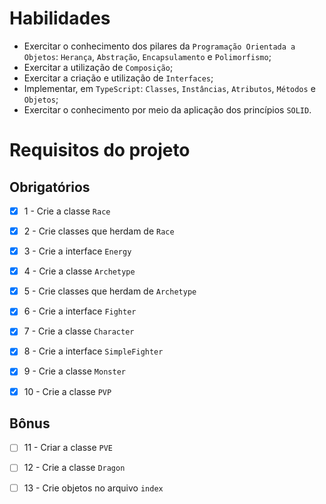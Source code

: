 # Habilidades

- Exercitar o conhecimento dos pilares da `Programação Orientada a Objetos`: `Herança`, `Abstração`, `Encapsulamento` e `Polimorfismo`;
- Exercitar a utilização de `Composição`;
- Exercitar a criação e utilização de `Interfaces`;
- Implementar, em `TypeScript`: `Classes`, `Instâncias`, `Atributos`, `Métodos` e `Objetos`;
- Exercitar o conhecimento por meio da aplicação dos princípios `SOLID`.

# Requisitos do projeto

## Obrigatórios

- [x] 1 - Crie a classe `Race`

- [x] 2 - Crie classes que herdam de `Race`

- [x] 3 - Crie a interface `Energy`

- [x] 4 - Crie a classe `Archetype`

- [x] 5 - Crie classes que herdam de `Archetype`

- [x] 6 - Crie a interface `Fighter`

- [x] 7 - Crie a classe `Character`

- [x] 8 - Crie a interface `SimpleFighter`

- [x] 9 - Crie a classe `Monster`

- [x] 10 - Crie a classe `PVP`

## Bônus

- [ ] 11 - Criar a classe `PVE`

- [ ] 12 - Crie a classe `Dragon`

- [ ] 13 - Crie objetos no arquivo `index`

